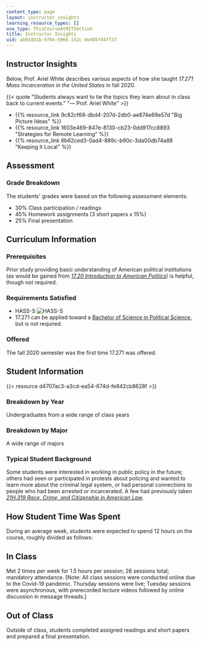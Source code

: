 ```yaml
---
content_type: page
layout: instructor_insights
learning_resource_types: []
ocw_type: ThisCourseAtMITSection
title: Instructor Insights
uid: ab014b1b-9794-5966-142c-0e405f44ff37
---
```


Instructor Insights
-------------------

Below, Prof. Ariel White describes various aspects of how she taught _17.271 Mass Incarceration in the United States_ in fall 2020.

{{< quote "Students always want to tie the topics they learn about in class back to current events." "— Prof. Ariel White" >}}

*   {{% resource_link 9c82cf68-dbd4-207d-2db0-ae874e69e57d "Big Picture Ideas" %}}
*   {{% resource_link 1603e469-847e-8130-cb23-0dd917cc8893 "Strategies for Remote Learning" %}}
*   {{% resource_link 6b62ced3-0ad4-889c-b90c-3da00db74a88 "Keeping It Local" %}}

Assessment
----------

### Grade Breakdown

The students' grades were based on the following assessment elements:

- 30% Class participation / readings
- 45% Homework assignments (3 short papers x 15%)
- 25% Final presentation

Curriculum Information
----------------------

### Prerequisites

Prior study providing basic understanding of American political institutions (as would be gained from [_17.20 Introduction to American Politics_](/courses/17-20-introduction-to-american-politics-spring-2013)) is helpful, though not required.

### Requirements Satisfied

*   HASS-S ![HASS-S](/images/educator/icon-question-hass-s.png)
*   17.271 can be applied toward a [Bachelor of Science in Political Science](https://polisci.mit.edu/undergraduate/major), but is not required.

### Offered

The fall 2020 semester was the first time 17.271 was offered.

Student Information
-------------------

{{< resource d4707ac3-a3cd-ea54-674d-fe842cb8628f >}}

### Breakdown by Year

Undergraduates from a wide range of class years

### Breakdown by Major

A wide range of majors

### Typical Student Background

Some students were interested in working in public policy in the future; others had seen or participated in protests about policing and wanted to learn more about the criminal legal system, or had personal connections to people who had been arrested or incarcerated. A few had previously taken [_21H.319 Race, Crime, and Citizenship in American Law_](/courses/21h-319-race-crime-and-citizenship-in-american-law-fall-2014).

How Student Time Was Spent
--------------------------

During an average week, students were expected to spend 12 hours on the course, roughly divided as follows:

In Class
--------

Met 2 times per week for 1.5 hours per session; 26 sessions total; mandatory attendance. \[Note: All class sessions were conducted online due to the Covid-19 pandemic. Thursday sessions were live; Tuesday sessions were asynchronous, with prerecorded lecture videos followed by online discussion in message threads.\]

Out of Class
------------

Outside of class, students completed assigned readings and short papers and prepared a final presentation.